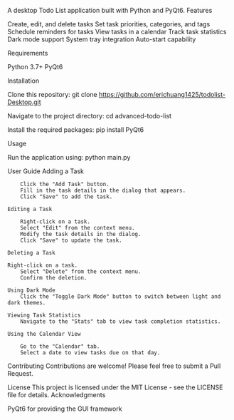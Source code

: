 A desktop Todo List application built with Python and PyQt6. 
Features

Create, edit, and delete tasks
Set task priorities, categories, and tags
Schedule reminders for tasks
View tasks in a calendar
Track task statistics
Dark mode support
System tray integration
Auto-start capability

Requirements

Python 3.7+
PyQt6

Installation

Clone this repository:
    git clone https://github.com/erichuang1425/todolist-Desktop.git

Navigate to the project directory:
    cd advanced-todo-list

Install the required packages:
    pip install PyQt6


Usage

Run the application using:
python main.py

User Guide
    Adding a Task

        Click the "Add Task" button.
        Fill in the task details in the dialog that appears.
        Click "Save" to add the task.

    Editing a Task

        Right-click on a task.
        Select "Edit" from the context menu.
        Modify the task details in the dialog.
        Click "Save" to update the task.

    Deleting a Task

    Right-click on a task.
        Select "Delete" from the context menu.
        Confirm the deletion.

    Using Dark Mode
        Click the "Toggle Dark Mode" button to switch between light and dark themes.

    Viewing Task Statistics
        Navigate to the "Stats" tab to view task completion statistics.

    Using the Calendar View

        Go to the "Calendar" tab.
        Select a date to view tasks due on that day.

Contributing
Contributions are welcome! Please feel free to submit a Pull Request.

License
This project is licensed under the MIT License - see the LICENSE file for details.
Acknowledgments

PyQt6 for providing the GUI framework
